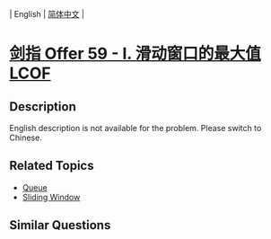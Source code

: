 
| English | [简体中文](README.md) |

# [剑指 Offer 59 - I. 滑动窗口的最大值 LCOF](https://leetcode-cn.com/problems/hua-dong-chuang-kou-de-zui-da-zhi-lcof/)

## Description

<p>English description is not available for the problem. Please switch to Chinese.</p>


## Related Topics

- [Queue](https://leetcode-cn.com/tag/queue)
- [Sliding Window](https://leetcode-cn.com/tag/sliding-window)

## Similar Questions


